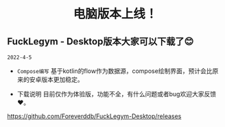 <h1 align="center">电脑版本上线！</h1>


##  FuckLegym - Desktop版本大家可以下载了😊
`2022-4-5`

- `Compose编写` 基于kotlin的flow作为数据源，compose绘制界面，预计会比原来的安卓版本更加稳定。
 
- 下载说明 目前仅作为体验版，功能不全，有什么问题或者bug欢迎大家反馈❤。

https://github.com/Foreverddb/FuckLegym-Desktop/releases

